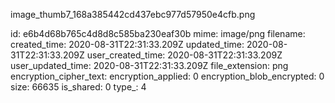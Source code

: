 image_thumb7_168a385442cd437ebc977d57950e4cfb.png

id: e6b4d68b765c4d8d8c585ba230eaf30b
mime: image/png
filename: 
created_time: 2020-08-31T22:31:33.209Z
updated_time: 2020-08-31T22:31:33.209Z
user_created_time: 2020-08-31T22:31:33.209Z
user_updated_time: 2020-08-31T22:31:33.209Z
file_extension: png
encryption_cipher_text: 
encryption_applied: 0
encryption_blob_encrypted: 0
size: 66635
is_shared: 0
type_: 4